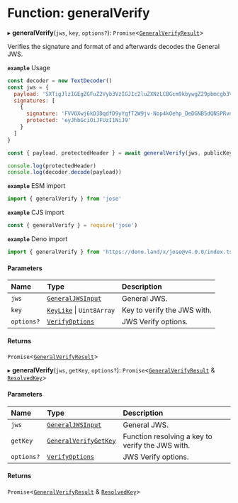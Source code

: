 # Function: generalVerify

▸ **generalVerify**(`jws`, `key`, `options?`): `Promise`<[`GeneralVerifyResult`](../interfaces/types.GeneralVerifyResult.md)\>

Verifies the signature and format of and afterwards decodes the General JWS.

**`example`** Usage
```js
const decoder = new TextDecoder()
const jws = {
  payload: 'SXTigJlzIGEgZGFuZ2Vyb3VzIGJ1c2luZXNzLCBGcm9kbywgZ29pbmcgb3V0IHlvdXIgZG9vci4',
  signatures: [
    {
      signature: 'FVVOXwj6kD3DqdfD9yYqfT2W9jv-Nop4kOehp_DeDGNB5dQNSPRvntBY6xH3uxlCxE8na9d_kyhYOcanpDJ0EA',
      protected: 'eyJhbGciOiJFUzI1NiJ9'
    }
  ]
}

const { payload, protectedHeader } = await generalVerify(jws, publicKey)

console.log(protectedHeader)
console.log(decoder.decode(payload))
```

**`example`** ESM import
```js
import { generalVerify } from 'jose'
```

**`example`** CJS import
```js
const { generalVerify } = require('jose')
```

**`example`** Deno import
```js
import { generalVerify } from 'https://deno.land/x/jose@v4.0.0/index.ts'
```

#### Parameters

| Name | Type | Description |
| :------ | :------ | :------ |
| `jws` | [`GeneralJWSInput`](../interfaces/types.GeneralJWSInput.md) | General JWS. |
| `key` | [`KeyLike`](../types/types.KeyLike.md) \| `Uint8Array` | Key to verify the JWS with. |
| `options?` | [`VerifyOptions`](../interfaces/types.VerifyOptions.md) | JWS Verify options. |

#### Returns

`Promise`<[`GeneralVerifyResult`](../interfaces/types.GeneralVerifyResult.md)\>

▸ **generalVerify**(`jws`, `getKey`, `options?`): `Promise`<[`GeneralVerifyResult`](../interfaces/types.GeneralVerifyResult.md) & [`ResolvedKey`](../interfaces/types.ResolvedKey.md)\>

#### Parameters

| Name | Type | Description |
| :------ | :------ | :------ |
| `jws` | [`GeneralJWSInput`](../interfaces/types.GeneralJWSInput.md) | General JWS. |
| `getKey` | [`GeneralVerifyGetKey`](../interfaces/jws_general_verify.GeneralVerifyGetKey.md) | Function resolving a key to verify the JWS with. |
| `options?` | [`VerifyOptions`](../interfaces/types.VerifyOptions.md) | JWS Verify options. |

#### Returns

`Promise`<[`GeneralVerifyResult`](../interfaces/types.GeneralVerifyResult.md) & [`ResolvedKey`](../interfaces/types.ResolvedKey.md)\>
